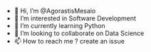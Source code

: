 - 👋 Hi, I’m @AgorastisMesaio
- 👀 I’m interested in Software Development
- 🌱 I’m currently learning Python
- 💞️ I’m looking to collaborate on Data Science
- 📫 How to reach me ? create an issue

<!---
AgorastisMesaio/AgorastisMesaio is a ✨ special ✨ repository because its `README.md` (this file) appears on your GitHub profile.
You can click the Preview link to take a look at your changes.
--->
